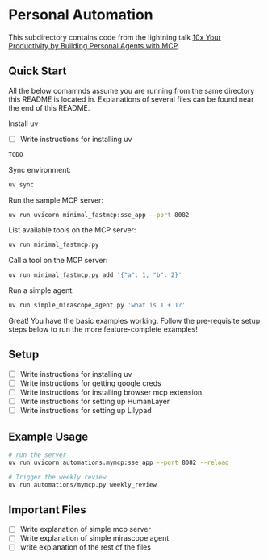 # Personal Automation

This subdirectory contains code from the lightning talk [10x Your Productivity by Building Personal Agents with MCP](https://maven.com/p/05b8f8/10x-your-productivity-by-building-personal-agents-with-mcp).

## Quick Start

All the below comamnds assume you are running from the same directory this README is located in.
Explanations of several files can be found near the end of this README.

Install uv

- [ ] Write instructions for installing uv

```bash
TODO
```

Sync environment:

```bash
uv sync
```

Run the sample MCP server:

```bash
uv run uvicorn minimal_fastmcp:sse_app --port 8082
```

List available tools on the MCP server:

```bash
uv run minimal_fastmcp.py
```

Call a tool on the MCP server:

```bash
uv run minimal_fastmcp.py add '{"a": 1, "b": 2}'
```

Run a simple agent:

```bash
uv run simple_mirascope_agent.py 'what is 1 + 1?'
```

Great! You have the basic examples working. Follow the pre-requisite setup steps below to run the more feature-complete examples!

## Setup

- [ ] Write instructions for installing uv
- [ ] Write instructions for getting google creds
- [ ] Write instructions for installing browser mcp extension
- [ ] Write instructions for setting up HumanLayer
- [ ] Write instructions for setting up Lilypad

## Example Usage

```bash
# run the server
uv run uvicorn automations.mymcp:sse_app --port 8082 --reload

# Trigger the weekly review
uv run automations/mymcp.py weekly_review
```


## Important Files

- [ ] Write explanation of simple mcp server
- [ ] Write explanation of simple mirascope agent
- [ ] write explanation of the rest of the files
